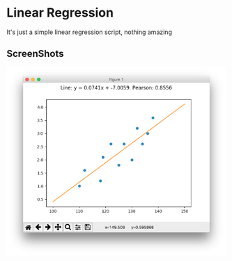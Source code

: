 # Linear Regression

It's just a simple linear regression script, nothing amazing

## ScreenShots

![](Graphics/LinearRegression.png)